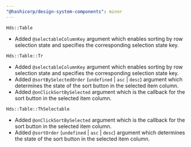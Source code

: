 ```yaml
---
"@hashicorp/design-system-components": minor
---
```


`Hds::Table`
- Added `@selectableColumnKey` argument which enables sorting by row selection state and specifies the corresponding selection state key.

`Hds::Table::Tr`
- Added `@selectableColumnKey` argument which enables sorting by row selection state and specifies the corresponding selection state key.
- Added `@sortBySelectedOrder` (`undefined` | `asc` | `desc`) argument which determines the state of the sort button in the selected item column.
- Added `@onClickSortBySelected` argument which is the callback for the sort button in the selected item column.

`Hds::Table::ThSelectable`
- Added `@onClickSortBySelected` argument which is the callback for the sort button in the selected item column.
- Added `@sortOrder` (`undefined` | `asc` | `desc`) argument which determines the state of the sort button in the selected item column.